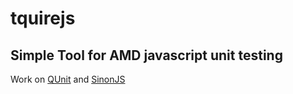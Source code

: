 # tquirejs

## Simple Tool for AMD javascript unit testing

Work on [QUnit](https://qunitjs.com/) and [SinonJS](http://sinonjs.org/)
